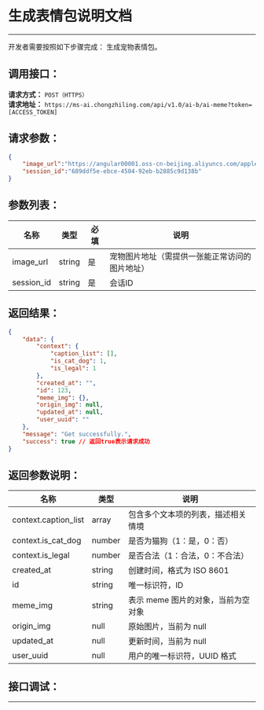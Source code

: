 # 生成表情包说明文档
---
开发者需要按照如下步骤完成：
生成宠物表情包。

## 调用接口：
**请求方式：** `POST（HTTPS）`  
**请求地址：** `https://ms-ai.chongzhiling.com/api/v1.0/ai-b/ai-meme?token=[ACCESS_TOKEN]`

## 请求参数：
```json
{
    "image_url":"https://angular00001.oss-cn-beijing.aliyuncs.com/applet.png", 
    "session_id":"689ddf5e-ebce-4504-92eb-b2885c9d138b" 
}
```


## 参数列表：

| 名称       | 类型   | 必填 | 说明                                           |
| ---------- | ------ | ---- | ---------------------------------------------- |
| image_url  | string | 是   | 宠物图片地址（需提供一张能正常访问的图片地址） |
| session_id | string | 是   | 会话ID                                         |

## 返回结果：
```json
{
    "data": {
        "context": {
            "caption_list": [],
            "is_cat_dog": 1,
            "is_legal": 1
        },
        "created_at": "",
        "id": 123,
        "meme_img": {},
        "origin_img": null,
        "updated_at": null,
        "user_uuid": ""
    },
    "message": "Get successfully.",
    "success": true // 返回true表示请求成功
}
```

## 返回参数说明：
| 名称                 | 类型   | 说明                               |
| -------------------- | ------ | ---------------------------------- |
| context.caption_list | array  | 包含多个文本项的列表，描述相关情境 |
| context.is_cat_dog   | number | 是否为猫狗（1：是，0：否）         |
| context.is_legal     | number | 是否合法（1：合法，0：不合法）     |
| created_at           | string | 创建时间，格式为 ISO 8601          |
| id                   | string | 唯一标识符，ID                     |
| meme_img             | string | 表示 meme 图片的对象，当前为空对象 |
| origin_img           | null   | 原始图片，当前为 null              |
| updated_at           | null   | 更新时间，当前为 null              |
| user_uuid            | null   | 用户的唯一标识符，UUID 格式        |


## 接口调试：
---
<script setup>
import SwaggerUI from '../../../src/components/SwaggerUI.vue'
</script>

<ClientOnly>
  <SwaggerUI 
    tag="ai-meme"
    type="post"
    path="/ai-meme" 
  />
</ClientOnly>